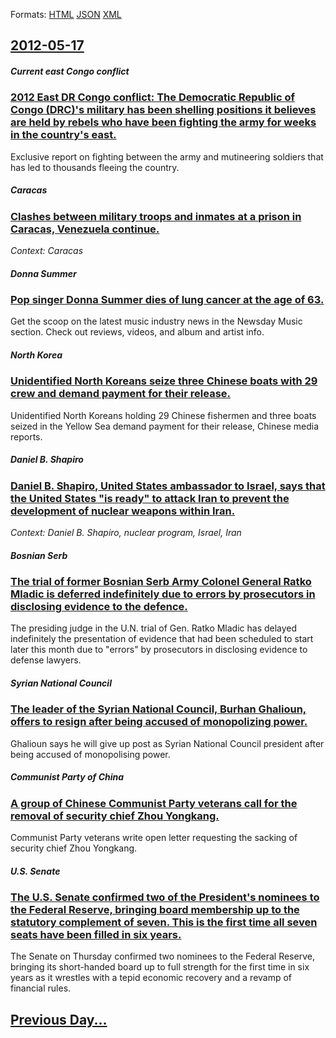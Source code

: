 
Formats: [HTML](2012/05/17/index.html)  [JSON](2012/05/17/index.json)  [XML](2012/05/17/index.xml)  

## [2012-05-17](/news/2012/05/17/index.md)

##### Current east Congo conflict
### [2012 East DR Congo conflict: The Democratic Republic of Congo (DRC)'s military has been shelling positions it believes are held by rebels who have been fighting the army for weeks in the country's east. ](/news/2012/05/17/2012-east-dr-congo-conflict-the-democratic-republic-of-congo-drc-s-military-has-been-shelling-positions-it-believes-are-held-by-rebels-wh.md)
Exclusive report on fighting between the army and mutineering soldiers that has led to thousands fleeing the country.

##### Caracas
### [Clashes between military troops and inmates at a prison in Caracas, Venezuela continue. ](/news/2012/05/17/clashes-between-military-troops-and-inmates-at-a-prison-in-caracas-venezuela-continue.md)
_Context: Caracas_

##### Donna Summer
### [Pop singer Donna Summer dies of lung cancer at the age of 63. ](/news/2012/05/17/pop-singer-donna-summer-dies-of-lung-cancer-at-the-age-of-63.md)
Get the scoop on the latest music industry news in the Newsday Music section. Check out reviews, videos, and album and artist info.

##### North Korea
### [Unidentified North Koreans seize three Chinese boats with 29 crew and demand payment for their release. ](/news/2012/05/17/unidentified-north-koreans-seize-three-chinese-boats-with-29-crew-and-demand-payment-for-their-release.md)
Unidentified North Koreans holding 29 Chinese fishermen and three boats seized in the Yellow Sea demand payment for their release, Chinese media reports.

##### Daniel B. Shapiro
### [Daniel B. Shapiro, United States ambassador to Israel, says that the United States "is ready" to attack Iran to prevent the development of nuclear weapons within Iran. ](/news/2012/05/17/daniel-b-shapiro-united-states-ambassador-to-israel-says-that-the-united-states-is-ready-to-attack-iran-to-prevent-the-development-of-n.md)
_Context: Daniel B. Shapiro, nuclear program, Israel, Iran_

##### Bosnian Serb
### [The trial of former Bosnian Serb Army Colonel General Ratko Mladic is deferred indefinitely due to errors by prosecutors in disclosing evidence to the defence. ](/news/2012/05/17/the-trial-of-former-bosnian-serb-army-colonel-general-ratko-mladia-is-deferred-indefinitely-due-to-errors-by-prosecutors-in-disclosing-evid.md)
The presiding judge in the U.N. trial of Gen. Ratko Mladic has delayed indefinitely the presentation of evidence that had been scheduled to start later this month due to &quot;errors&quot; by prosecutors in disclosing evidence to defense lawyers.

##### Syrian National Council
### [The leader of the Syrian National Council, Burhan Ghalioun, offers to resign after being accused of monopolizing power. ](/news/2012/05/17/the-leader-of-the-syrian-national-council-burhan-ghalioun-offers-to-resign-after-being-accused-of-monopolizing-power.md)
Ghalioun says he will give up post as Syrian National Council president after being accused of monopolising power.

##### Communist Party of China
### [A group of Chinese Communist Party veterans call for the removal of security chief Zhou Yongkang. ](/news/2012/05/17/a-group-of-chinese-communist-party-veterans-call-for-the-removal-of-security-chief-zhou-yongkang.md)
Communist Party veterans write open letter requesting the sacking of security chief Zhou Yongkang.

##### U.S. Senate
### [The U.S. Senate confirmed two of the President's nominees to the Federal Reserve, bringing board membership up to the statutory complement of seven. This is the first time all seven seats have been filled in six years. ](/news/2012/05/17/the-u-s-senate-confirmed-two-of-the-president-s-nominees-to-the-federal-reserve-bringing-board-membership-up-to-the-statutory-complement-o.md)
The Senate on Thursday confirmed two nominees to the Federal Reserve, bringing its short-handed board up to full strength for the first time in six years as it wrestles with a tepid economic recovery and a revamp of financial rules.

## [Previous Day...](/news/2012/05/16/index.md)

